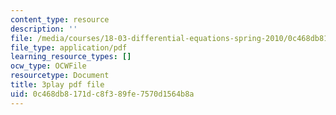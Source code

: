 ```yaml
---
content_type: resource
description: ''
file: /media/courses/18-03-differential-equations-spring-2010/0c468db8171dc8f389fe7570d1564b8a_EQJBp6Ym-6A.pdf
file_type: application/pdf
learning_resource_types: []
ocw_type: OCWFile
resourcetype: Document
title: 3play pdf file
uid: 0c468db8-171d-c8f3-89fe-7570d1564b8a
---
```


